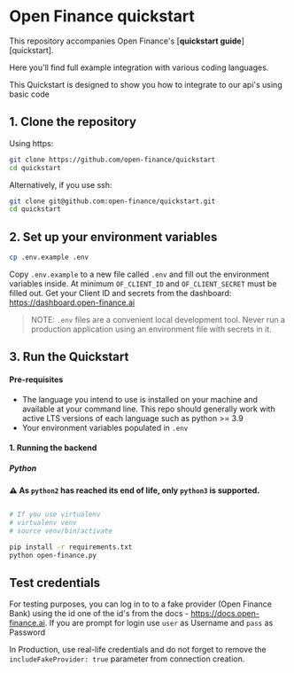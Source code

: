 # Open Finance quickstart

This repository accompanies Open Finance's [**quickstart guide**][quickstart].

Here you'll find full example integration with various coding languages.

This Quickstart is designed to show you how to integrate to our api's using basic code

## 1. Clone the repository

Using https:

```bash
git clone https://github.com/open-finance/quickstart
cd quickstart
```

Alternatively, if you use ssh:

```bash
git clone git@github.com:open-finance/quickstart.git
cd quickstart
```

## 2. Set up your environment variables

```bash
cp .env.example .env
```

Copy `.env.example` to a new file called `.env` and fill out the environment variables inside. At
minimum `OF_CLIENT_ID` and `OF_CLIENT_SECRET` must be filled out. Get your Client ID and secrets from
the dashboard: https://dashboard.open-finance.ai

> NOTE: `.env` files are a convenient local development tool. Never run a production application
> using an environment file with secrets in it.

## 3. Run the Quickstart

#### Pre-requisites

- The language you intend to use is installed on your machine and available at your command line.
  This repo should generally work with active LTS versions of each language such as python >= 3.9
- Your environment variables populated in `.env`

#### 1. Running the backend


##### Python

**:warning: As `python2` has reached its end of life, only `python3` is supported.**

```bash

# If you use virtualenv
# virtualenv venv
# source venv/bin/activate

pip install -r requirements.txt
python open-finance.py
```

## Test credentials

For testing purposes, you can log in to to a fake provider (Open Finance Bank) using the id one of the id's from the docs - https://docs.open-finance.ai. If you are prompt for login use `user` as Username and `pass` as Password

In Production, use real-life credentials and do not forget to remove the `includeFakeProvider: true` parameter from connection creation.
